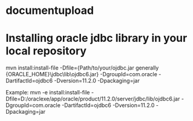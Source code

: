 # documentupload

# Installing oracle jdbc library in your local repository
mvn install:install-file -Dfile={Path/to/your/ojdbc.jar generally {ORACLE_HOME}\jdbc\lib\ojdbc6.jar} -DgroupId=com.oracle -DartifactId=ojdbc6 -Dversion=11.2.0 -Dpackaging=jar

Example:
mvn -e install:install-file -Dfile=D:/oraclexe/app/oracle/product/11.2.0/server/jdbc/lib/ojdbc6.jar -DgroupId=com.oracle -DartifactId=ojdbc6 -Dversion=11.2.0 -Dpackaging=jar


